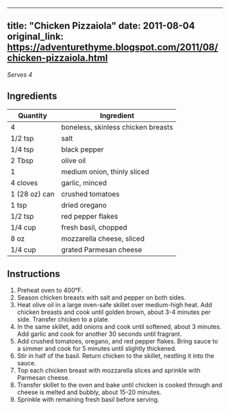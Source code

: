 <!-- filepath: /home/zacox/code/blogspot/adventurethyme/posts/2011-08-04-chicken-pizzaiola-formatted.md -->
---
title: "Chicken Pizzaiola"
date: 2011-08-04
original_link: https://adventurethyme.blogspot.com/2011/08/chicken-pizzaiola.html
---

_Serves 4_

## Ingredients

| Quantity | Ingredient |
| -------- | ---------- |
| 4 | boneless, skinless chicken breasts |
| 1/2 tsp | salt |
| 1/4 tsp | black pepper |
| 2 Tbsp | olive oil |
| 1 | medium onion, thinly sliced |
| 4 cloves | garlic, minced |
| 1 (28 oz) can | crushed tomatoes |
| 1 tsp | dried oregano |
| 1/2 tsp | red pepper flakes |
| 1/4 cup | fresh basil, chopped |
| 8 oz | mozzarella cheese, sliced |
| 1/4 cup | grated Parmesan cheese |

## Instructions

1. Preheat oven to 400°F.
2. Season chicken breasts with salt and pepper on both sides.
3. Heat olive oil in a large oven-safe skillet over medium-high heat. Add chicken breasts and cook until golden brown, about 3-4 minutes per side. Transfer chicken to a plate.
4. In the same skillet, add onions and cook until softened, about 3 minutes. Add garlic and cook for another 30 seconds until fragrant.
5. Add crushed tomatoes, oregano, and red pepper flakes. Bring sauce to a simmer and cook for 5 minutes until slightly thickened.
6. Stir in half of the basil. Return chicken to the skillet, nestling it into the sauce.
7. Top each chicken breast with mozzarella slices and sprinkle with Parmesan cheese.
8. Transfer skillet to the oven and bake until chicken is cooked through and cheese is melted and bubbly, about 15-20 minutes.
9. Sprinkle with remaining fresh basil before serving.
